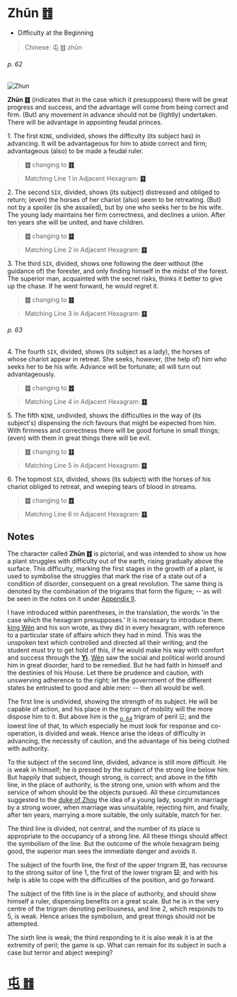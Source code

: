 # Zhūn ䷂

* Difficulty at the Beginning

> Chinese: 屯 ䷂ zhūn

###### p. 62

![Zhun](https://88o.io/wp-content/uploads/2018/09/03-e5b1afzhun.jpg)

**Zhūn ䷂** (indicates that in the case which it presupposes) there will be great progress and success, and the advantage will come from being correct and firm. (But) any movement in advance should not be (lightly) undertaken. There will be advantage in appointing feudal princes.

1.<a name="3.1"></a> The first `NINE`, undivided, shows the difficulty (its subject has) in advancing. It will be advantageous for him to abide correct and firm; advantageous (also) to be made a feudal ruler.

> **䷂** changing to [**䷇**](e6af94bi.md)

> Matching Line 1 in Adjacent Hexagram: [**䷃**](e89299meng.md#4.1)

2.<a name="3.2"></a> The second `SIX`, divided, shows (its subject) distressed and obliged to return; (even) the horses of her chariot (also) seem to be retreating. (But) not by a spoiler (is she assailed), but by one who seeks her to be his wife. The young lady maintains her firm correctness, and declines a union. After ten years she will be united, and have children.

> **䷂** changing to [**䷻**](e88a82jie.md)

> Matching Line 2 in Adjacent Hexagram: [**䷃**](e89299meng.md#4.2)

3.<a name="3.3"></a> The third `SIX`, divided, shows one following the deer without (the guidance of) the forester, and only finding himself in the midst of the forest. The superior man, acquainted with the secret risks, thinks it better to give up the chase. If he went forward, he would regret it.

> **䷂** changing to [**䷾**](e697a2e6b58ejiji.md)

> Matching Line 3 in Adjacent Hexagram: [**䷃**](e89299meng.md#4.3)

###### p. 63

4.<a name="3.4"></a> The fourth `SIX`, divided, shows (its subject as a lady), the horses of whose chariot appear in retreat.
She seeks, however, (the help of) him who seeks her to be his wife. Advance will be fortunate; all will turn out advantageously.

> **䷂** changing to [**䷐**](e99a8fsui.md)

> Matching Line 4 in Adjacent Hexagram: [**䷃**](e89299meng.md#4.4)

5.<a name="3.5"></a> The fifth `NINE`, undivided, shows the difficulties in the way of (its subject's) dispensing the rich favours that might be expected from him. With firmness and correctness there will be good fortune in small things; (even) with them in great things there will be evil.

> **䷂** changing to [**䷗**](e5a48dfu.md)

> Matching Line 5 in Adjacent Hexagram: [**䷃**](e89299meng.md#4.5)

6.<a name="3.6"></a> The topmost `SIX`, divided, shows (its subject) with the horses of his chariot obliged to retreat, and weeping tears of blood in streams.

> **䷂** changing to [**䷩**](e79b8ayi.md)

> Matching Line 6 in Adjacent Hexagram: [**䷃**](e89299meng.md#4.6)

## Notes

The character called **Zhūn ䷂** is pictorial, and was intended to show us how a plant struggles with difficulty out of the earth, rising gradually above the surface.
This difficulty, marking the first stages in the growth of a plant, is used to symbolise the struggles that mark the rise of a state out of a condition of disorder, consequent on a great revolution. The same thing is denoted by the combination of the trigrams that form the figure; -- as will be seen in the notes on it under [Appendix II](appendix02s1.md).

I have introduced within parentheses, in the translation, the words 'in the case which the hexagram presupposes.' It is necessary to introduce them. [king Wén](https://en.wikipedia.org/wiki/King_Wen_of_Zhou) and his son wrote, as they did in every hexagram, with reference to a particular state of affairs which they had in mind. This was the unspoken text which controlled and directed all their writing; and the student must try to get hold of this, if he would make his way with comfort and success through the [**Yì**](https://en.wikipedia.org/wiki/I_Ching). [Wén](https://en.wikipedia.org/wiki/King_Wen_of_Zhou) saw the social and political world around him in great disorder, hard to be remedied. But he had faith in himself and the destinies of his House. Let there be prudence and caution, with unswerving adherence to the right; let the government of the different states be entrusted to good and able men: -- then all would be well.

The first line is undivided, showing the strength of its subject. He will be capable of action, and his place in the trigram of mobility will the more dispose him to it. But above him is the <sub>[p. 64](e89299meng.md#p-64)</sub> trigram of peril ☳; and the lowest line of that, to which especially he must look for response and co-operation, is divided and weak. Hence arise the ideas of difficulty in advancing, the necessity of caution, and the advantage of his being clothed with authority.

To the subject of the second line, divided, advance is still more difficult. He is weak in himself; he is pressed by the subject of the strong line below him. But happily that subject, though strong, is correct; and above in the fifth line, in the place of authority, is the strong one, union with whom and the service of whom should be the objects pursued. All these circumstances suggested to the [duke of Zhou](https://en.wikipedia.org/wiki/Duke_of_Zhou) the idea of a young lady, sought in marriage by a strong wooer, when marriage was unsuitable, rejecting him, and finally, after ten years, marrying a more suitable, the only suitable, match for her.

The third line is divided, not central, and the number of its place is appropriate to the occupancy of a strong line. All these things should affect the symbolism of the line. But the outcome of the whole hexagram being good, the superior man sees the immediate danger and avoids it.

The subject of the fourth line, the first of the upper trigram **☵**, has recourse to the strong suitor of line 1, the first of the lower trigram **☳**; and with his help is able to cope with the difficulties of the position, and go forward.

The subject of the fifth line is in the place of authority, and should show himself a ruler, dispensing benefits on a great scale. But he is in the very centre of the trigram denoting perilousness, and line 2, which responds to 5, is weak. Hence arises the symbolism, and great things should not be attempted.

The sixth line is weak; the third responding to it is also weak it is at the extremity of peril; the game is up. What can remain for its subject in such a case but terror and abject weeping?

# [屯 ䷂](e5b1afzhun_cn.md)
